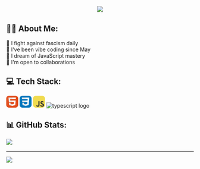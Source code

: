 <div align="center">
  <img src="https://pbs.twimg.com/profile_banners/980079623852773377/1693009945/1500x500"/>
</div>

## 🧝🏾 About Me:
🥊  I fight against fascism daily<br>
💬  I've been vibe coding since May<br>
🌱  I dream of JavaScript mastery<br>
🤝  I'm open to collaborations<br>



## 💻 Tech Stack:
<div>
  <img src="https://github.com/tandpfun/skill-icons/raw/main/icons/HTML.svg" width="auto" height="32" alt="html5 logo"/>
  <img src="https://github.com/tandpfun/skill-icons/raw/main/icons/CSS.svg" width="auto" height="32" alt="css3 logo"/>
  <img src="https://github.com/tandpfun/skill-icons/blob/main/icons/JavaScript.svg" width="auto" height="32" alt="javascript logo"/>
  <img [src="https://github.com/tandpfun/skill-icons/raw/main/icons/TypeScript.svg" width="auto" height="32" alt="typescript logo" />
  <!--<img src="https://pngimg.com/uploads/php/php_PNG10.png" height="36" alt="php logo"/>
  <img width="12" />
  <img src="https://cdn.jsdelivr.net/gh/devicons/devicon/icons/python/python-original.svg" height="34" alt="react logo"/>
  <img width="14" />
  <img src="https://cdn.jsdelivr.net/gh/devicons/devicon/icons/react/react-original.svg" height="30" alt="react logo"/>
  <img width="12" />-->
</div>

## 📊 GitHub Stats:
<!--![](https://github-readme-stats.vercel.app/api?username=43kNot&theme=dark&hide_border=false&include_all_commits=false&count_private=false)<br/>-->
<!--![](https://github-readme-streak-stats.herokuapp.com/?user=43kNot&theme=dark&hide_border=false)<br/>-->
![](https://github-readme-stats.vercel.app/api/top-langs/?username=43kNot&theme=dark&hide_border=false&include_all_commits=false&count_private=false&layout=compact)

<!--## 💰 Show Support!
[![BuyMeACoffee](https://img.shields.io/badge/Buy%20Me%20a%20Coffee-ffdd00?style=for-the-badge&logo=buy-me-a-coffee&logoColor=black)](https://buymeacoffee.com/mecdot) -->

  ---
[![](https://visitcount.itsvg.in/api?id=43kNot&icon=5&color=12)](https://visitcount.itsvg.in)
<!-- 43kNot 2024 -->
